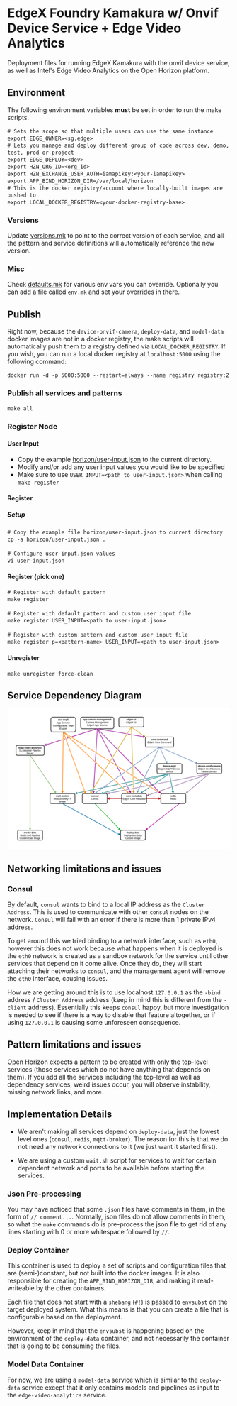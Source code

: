 # EdgeX Foundry Kamakura w/ Onvif Device Service + Edge Video Analytics
Deployment files for running EdgeX Kamakura with the onvif device service, as well
as Intel's Edge Video Analytics on the Open Horizon platform.

## Environment
The following environment variables **must** be set in order to run the make scripts.
```shell
# Sets the scope so that multiple users can use the same instance
export EDGE_OWNER=<sg.edge>
# Lets you manage and deploy different group of code across dev, demo, test, prod or project
export EDGE_DEPLOY=<dev>
export HZN_ORG_ID=<org_id>
export HZN_EXCHANGE_USER_AUTH=iamapikey:<your-iamapikey>
export APP_BIND_HORIZON_DIR=/var/local/horizon
# This is the docker registry/account where locally-built images are pushed to
export LOCAL_DOCKER_REGISTRY=<your-docker-registry-base>
```

### Versions
Update [versions.mk](versions.mk) to point to the correct version of each service, and all the
pattern and service definitions will automatically reference the new version.

### Misc
Check [defaults.mk](defaults.mk) for various env vars you can override.
Optionally you can add a file called `env.mk` and set your overrides in there.

## Publish
Right now, because the `device-onvif-camera`, `deploy-data`, and `model-data` docker images are not 
in a docker registry, the make scripts will automatically push them to a registry defined via
`LOCAL_DOCKER_REGISTRY`. If you wish, you can run a local docker registry at `localhost:5000` using the following
command:

```shell
docker run -d -p 5000:5000 --restart=always --name registry registry:2
```

### Publish all services and patterns
```shell
make all
```

### Register Node
#### User Input
- Copy the example [horizon/user-input.json](horizon/user-input.json) to the current directory.
- Modify and/or add any user input values you would like to be specified
- Make sure to use `USER_INPUT=<path to user-input.json>` when calling `make register`

#### Register
##### Setup
```shell
# Copy the example file horizon/user-input.json to current directory
cp -a horizon/user-input.json .

# Configure user-input.json values
vi user-input.json
```
#### Register (pick one)
```shell
# Register with default pattern
make register

# Register with default pattern and custom user input file
make register USER_INPUT=<path to user-input.json>

# Register with custom pattern and custom user input file
make register p=<pattern-name> USER_INPUT=<path to user-input.json>
```

#### Unregister
```shell
make unregister force-clean
```

## Service Dependency Diagram
![](docs/images/services-diagram.png)

## Networking limitations and issues
### Consul
By default, `consul` wants to bind to a local IP address as the `Cluster Address`. This is used
to communicate with other `consul` nodes on the network. `Consul` will fail with an error if there
is more than 1 private IPv4 address.

To get around this we tried binding to a network interface, such as `eth0`, however this does not
work because what happens when it is deployed is the `eth0` network is created as a sandbox network for
the service until other services that depend on it come alive. Once they do, they will start attaching their
networks to `consul`, and the management agent will remove the `eth0` interface, causing issues.

How we are getting around this is to use localhost `127.0.0.1` as the `-bind` address / `Cluster Address` address 
(keep in mind this is different from the `-client` address). Essentially this keeps `consul` happy, but more investigation
is needed to see if there is a way to disable that feature altogether, or if using `127.0.0.1` is causing
some unforeseen consequence.

## Pattern limitations and issues
Open Horizon expects a pattern to be created with only the top-level services
(those services which do not have anything that depends on them). If you add all the services
including the top-level as well as dependency services, weird issues occur, you will observe
instability, missing network links, and more.

## Implementation Details
- We aren't making all services depend on `deploy-data`, just the lowest level ones (`consul`, `redis`, `mqtt-broker`).
The reason for this is that we do not need any network connections to it (we just want it started first).

- We are using a custom `wait.sh` script for services to wait for certain dependent network and ports to be
available before starting the services.

### Json Pre-processing
You may have noticed that some `.json` files have comments in them, in the form of `// comment...`.
Normally, json files do not allow comments in them, so what the `make` commands do is pre-process
the json file to get rid of any lines starting with 0 or more whitespace followed by `//`.

### Deploy Container
This container is used to deploy a set of scripts and configuration files that are (semi-)constant, but not
built into the docker images. It is also responsible for creating the `APP_BIND_HORIZON_DIR`, and making it 
read-writeable by the other containers.

Each file that does not start with a `shebang` (`#!`) is passed to `envsubst` on the target deployed
system. What this means is that you can create a file that is configurable based on the deployment.

However, keep in mind that the `envsubst` is happening based on the environment of the `deploy-data`
container, and not necessarily the container that is going to be consuming the files.

### Model Data Container
For now, we are using a `model-data` service which is similar to the `deploy-data` service except that it only
contains models and pipelines as input to the `edge-video-analytics` service.
